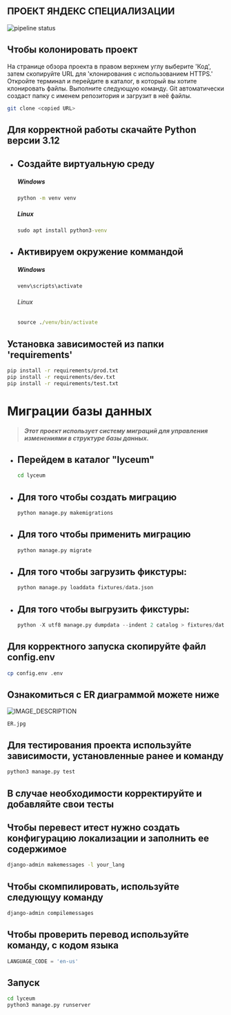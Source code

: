 ## ПРОЕКТ ЯНДЕКС СПЕЦИАЛИЗАЦИИ
![pipeline status](https://gitlab.crja72.ru/django/2024/autumn/course/students/172544-makarshelyag-course-1187/badges/main/pipeline.svg)

## Чтобы колонировать проект
На странице обзора проекта в правом верхнем углу выберите 'Код', затем скопируйте URL для 'клонирования с использованием HTTPS.'
Откройте терминал и перейдите в каталог, в который вы хотите клонировать файлы.
Выполните следующую команду. Git автоматически создаст папку с именем репозитория и загрузит в неё файлы.
```bash
git clone <copied URL>
``` 

## Для корректной работы скачайте Python версии 3.12
* ## **Создайте виртуальную среду**
    ##### Windows

    ```cmd
    python -m venv venv
    ```
    ##### Linux

    ```cmd
    sudo apt install python3-venv
    ```

* ## Активируем окружение коммандой
    ##### Windows

    ```cmd
    venv\scripts\activate
    ```
    ###### Linux

    ```cmd
    source ./venv/bin/activate
    ```

## Установка зависимостей из папки 'requirements'
```bash
pip install -r requirements/prod.txt
pip install -r requirements/dev.txt
pip install -r requirements/test.txt
```

# Миграции базы данных
> ##### Этот проект использует систему миграций для управления изменениями в структуре базы данных.

* ## Перейдем в каталог "lyceum"
    ```bash
    cd lyceum
    ```

* ## Для того чтобы создать миграцию
    ```bash
    python manage.py makemigrations
    ```

* ## Для того чтобы применить миграцию
    ```bash
    python manage.py migrate
    ```
* ## Для того чтобы загрузить фикстуры:
    ```python
    python manage.py loaddata fixtures/data.json
    ```

* ## Для того чтобы выгрузить фикстуры:
    ```python
    python -X utf8 manage.py dumpdata --indent 2 catalog > fixtures/data.json
    ```


## Для корректного запуска скопируйте файл config.env
```bash
cp config.env .env
```

## Ознакомиться с ER диаграммой можете ниже
![IMAGE_DESCRIPTION](https://gitlab.crja72.ru/django/2024/autumn/course/students/172544-makarshelyag-course-1187/blob/main/ER.jpg)
```
ER.jpg
```
## Для тестирования проекта используйте зависимости, установленные ранее и команду
```bash
python3 manage.py test
```
## В случае необходимости корректируйте и добавляйте свои тесты

## Чтобы перевест итест нужно создать конфигурацию локализации и заполнить ее содержимое
```bash
django-admin makemessages -l your_lang
```
## Чтобы скомпилировать, используйте следующуу команду
```bash
django-admin compilemessages
```
## Чтобы проверить перевод используйте команду, с кодом языка
```python
LANGUAGE_CODE = 'en-us'
```
## Запуск
```bash
cd lyceum
python3 manage.py runserver
```